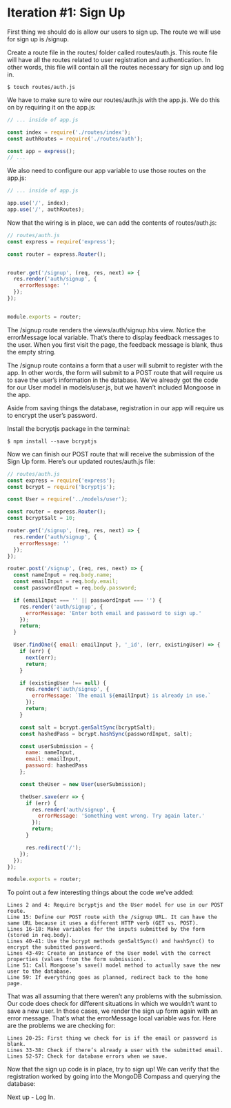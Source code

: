 # Iteration #1: Sign Up

First thing we should do is allow our users to sign up. The route we will use for sign up is /signup.

Create a route file in the routes/ folder called routes/auth.js. This route file will have all the routes related to user registration and authentication. In other words, this file will contain all the routes necessary for sign up and log in.

```
$ touch routes/auth.js
```

We have to make sure to wire our routes/auth.js with the app.js. We do this on by requiring it on the app.js:

```js
// ... inside of app.js

const index = require('./routes/index');
const authRoutes = require('./routes/auth');

const app = express();
// ...
```

We also need to configure our app variable to use those routes on the app.js:

```js
// ... inside of app.js

app.use('/', index);
app.use('/', authRoutes);
```

Now that the wiring is in place, we can add the contents of routes/auth.js:

```js
// routes/auth.js
const express = require('express');

const router = express.Router();


router.get('/signup', (req, res, next) => {
  res.render('auth/signup', {
    errorMessage: ''
  });
});


module.exports = router;
```

The /signup route renders the views/auth/signup.hbs view. Notice the errorMessage local variable. That’s there to display feedback messages to the user. When you first visit the page, the feedback message is blank, thus the empty string.

The /signup route contains a form that a user will submit to register with the app. In other words, the form will submit to a POST route that will require us to save the user’s information in the database. We’ve already got the code for our User model in models/user.js, but we haven’t included Mongoose in the app.

Aside from saving things the database, registration in our app will require us to encrypt the user’s password.

Install the bcryptjs package in the terminal:

```
$ npm install --save bcryptjs
```

Now we can finish our POST route that will receive the submission of the Sign Up form. Here’s our updated routes/auth.js file:

```js
// routes/auth.js
const express = require('express');
const bcrypt = require('bcryptjs');

const User = require('../models/user');

const router = express.Router();
const bcryptSalt = 10;

router.get('/signup', (req, res, next) => {
  res.render('auth/signup', {
    errorMessage: ''
  });
});

router.post('/signup', (req, res, next) => {
  const nameInput = req.body.name;
  const emailInput = req.body.email;
  const passwordInput = req.body.password;

  if (emailInput === '' || passwordInput === '') {
    res.render('auth/signup', {
      errorMessage: 'Enter both email and password to sign up.'
    });
    return;
  }

  User.findOne({ email: emailInput }, '_id', (err, existingUser) => {
    if (err) {
      next(err);
      return;
    }

    if (existingUser !== null) {
      res.render('auth/signup', {
        errorMessage: `The email ${emailInput} is already in use.`
      });
      return;
    }

    const salt = bcrypt.genSaltSync(bcryptSalt);
    const hashedPass = bcrypt.hashSync(passwordInput, salt);

    const userSubmission = {
      name: nameInput,
      email: emailInput,
      password: hashedPass
    };

    const theUser = new User(userSubmission);

    theUser.save(err => {
      if (err) {
        res.render('auth/signup', {
          errorMessage: 'Something went wrong. Try again later.'
        });
        return;
      }

      res.redirect('/');
    });
  });
});

module.exports = router;
```

To point out a few interesting things about the code we’ve added:

    Lines 2 and 4: Require bcryptjs and the User model for use in our POST route.
    Line 15: Define our POST route with the /signup URL. It can have the same URL because it uses a different HTTP verb (GET vs. POST).
    Lines 16-18: Make variables for the inputs submitted by the form (stored in req.body).
    Lines 40-41: Use the bcrypt methods genSaltSync() and hashSync() to encrypt the submitted password.
    Lines 43-49: Create an instance of the User model with the correct properties (values from the form submission).
    Line 51: Call Mongoose’s save() model method to actually save the new user to the database.
    Line 59: If everything goes as planned, redirect back to the home page.

That was all assuming that there weren’t any problems with the submission. Our code does check for different situations in which we wouldn’t want to save a new user. In those cases, we render the sign up form again with an error message. That’s what the errorMessage local variable was for. Here are the problems we are checking for:

    Lines 20-25: First thing we check for is if the email or password is blank.
    Lines 33-38: Check if there’s already a user with the submitted email.
    Lines 52-57: Check for database errors when we save.

Now that the sign up code is in place, try to sign up! We can verify that the registration worked by going into the MongoDB Compass and querying the database:

Next up - Log In.